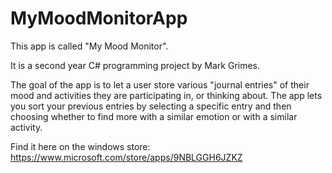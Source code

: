 # MyMoodMonitorApp
This app is called "My Mood Monitor".

It is a second year C# programming project by Mark Grimes.

The goal of the app is to let a user store various "journal entries" of their mood and activities they are participating in,
or thinking about.
The app lets you sort your previous entries by selecting a specific entry
and then choosing whether to find more with a similar emotion or with a similar activity.

Find it here on the windows store: https://www.microsoft.com/store/apps/9NBLGGH6JZKZ


